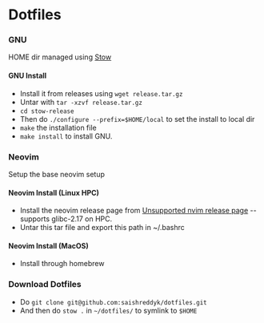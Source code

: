 # Dotfiles

### GNU

HOME dir managed using [Stow]("https://www.gnu.org/software/stow/")

#### GNU Install

- Install it from releases using `wget release.tar.gz`
- Untar with `tar -xzvf release.tar.gz`
- `cd stow-release`
- Then do `./configure --prefix=$HOME/local` to set the install to local dir
- `make` the installation file
- `make install` to install GNU.

### Neovim

Setup the base neovim setup

#### Neovim Install (Linux HPC)

- Install the neovim release page from [Unsupported nvim release page]("https://github.com/neovim/neovim-releases/releases/tag/v0.10.0") -- supports glibc-2.17 on HPC.
- Untar this tar file and export this path in ~/.bashrc

#### Neovim Install (MacOS)

- Install through homebrew

### Download Dotfiles

- Do `git clone git@github.com:saishreddyk/dotfiles.git`
- And then do `stow .` in `~/dotfiles/` to symlink to `$HOME`
